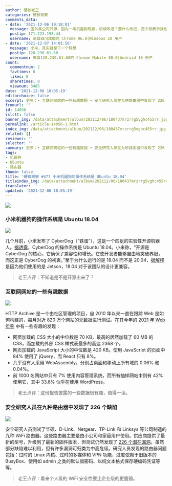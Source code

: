 ```yaml
---
author: 硬核老王
categories: 硬核观察
comments_data:
- date: '2021-12-06 19:18:01'
  message: 国外某公司开源，国内一堆机器狗现身，后续改进？要什么改进，亮个相表示我也有技术就完事。
  postip: 171.223.198.44
  username: 来自四川成都的 Chrome 96.0|Windows 10 用户
- date: '2021-12-07 14:01:56'
  message: 小米，其实就是下一个联想
  postip: 120.230.61.60
  username: 来自120.230.61.60的 Chrome Mobile 80.0|Android 10 用户
count:
  commentnum: 2
  favtimes: 0
  likes: 0
  sharetimes: 0
  viewnum: 3485
date: '2021-12-06 18:05:19'
editorchoice: false
excerpt: 更多：• 互联网网站的一些有趣数据 • 安全研究人员在九种路由器中发现了 226 个缺陷
fromurl: ''
id: 14056
islctt: false
banner_img: /data/attachment/album/202112/06/180437mrzrrg5vghc455rr.jpg
permalink: /article-14056-1.html
index_img: /data/attachment/album/202112/06/180437mrzrrg5vghc455rr.jpg
related: []
reviewer: ''
selector: ''
summary: 更多：• 互联网网站的一些有趣数据 • 安全研究人员在九种路由器中发现了 226 个缺陷
tags:
- 机器狗
- Ubuntu
- 路由器
thumb: false
title: '硬核观察 #477 小米机器狗的操作系统是 Ubuntu 18.04'
titleindex_img: /data/attachment/album/202112/06/180437mrzrrg5vghc455rr.jpg
translator: ''
updated: '2021-12-06 18:05:19'
---
```


![](/data/attachment/album/202112/06/180437mrzrrg5vghc455rr.jpg)


### 小米机器狗的操作系统是 Ubuntu 18.04


![](/data/attachment/album/202112/06/180448ovhom1h9q19gyvyn.jpg)


几个月前，小米发布了 CyberDog（“铁蛋”），这是一个四足的实验性开源机器人。[据透露](https://ubuntu.com/blog/cyberdog-a-four-legged-robot-revolution-with-ubuntu)，CyberDog 的操作系统是 Ubuntu 18.04。小米称，“开源是 CyberDog 的核心，它确保了兼容性和增长。它使开发者能够自由地突破界限，而这正是 CyberDog 的初衷。”至于为什么运行的是 18.04 而不是 20.04，[据解释](https://www.theregister.com/2021/12/03/ubuntu_cyberdog/)是因为他们使用的是 Jetson，18.04 对于该团队的设计更兼容。



> 
> 老王点评：不知道是不是开源出来了？
> 
> 
> 


### 互联网网站的一些有趣数据


![](/data/attachment/album/202112/06/180458nzkn0x1nznc2khkr.jpg)


HTTP Archive 是一个由社区管理的项目，自 2010 年以来一直在跟踪 Web 是如何构建的，每月对近 820 万个网站的元数据进行测试。在其今年的 [2021 年 Web 年鉴](https://almanac.httparchive.org/en/2021/) 中有一些有趣的发现：


* 网页加载的 CSS 大小的中位数是 70 KB，最高的居然加载了 60 MB 的 CSS，而加载的外部 CSS 样式表最多的高达 2368 个。
* 网页加载的 JavaScript 大小的中位数是 420 KB。使用 JavaScript 的页面中 84% 使用了 jQuery，而 React 只有 8%。
* 几乎没有人采用 WebAssembly。分别占桌面和移动上所有域的 0.06% 和 0.04%。
* 前 1000 名网站中只有 7% 使用内容管理系统，而所有抽样网站中则有 42% 使用它，其中 33.6% 似乎在使用 WordPress。



> 
> 老王点评：这份报告披露的一些数据很有趣，值得一读。
> 
> 
> 


### 安全研究人员在九种路由器中发现了 226 个缺陷


![](/data/attachment/album/202112/06/180510mtllolluvq4lqjvq.jpg)


安全研究人员测试了华硕、D-Link、Netgear、TP-Link 和 Linksys 等公司制造的九种 WiFi 路由器。这些路由器主要是由小公司和家庭用户使用。供应商提供了最新的型号，升级到了最新的固件版本，但测试仍然发现了 [226 个潜在漏洞](https://www.bleepingcomputer.com/news/security/nine-wifi-routers-used-by-millions-were-vulnerable-to-226-flaws/)。虽然部分缺陷难以利用，但有许多漏洞可归类为中高危级。研究人员发现的路由器问题包括：过时的 Linux 内核、过时的多媒体和 VPN 功能、过度依赖于旧版本的 BusyBox、使用如 admin 之类的默认弱密码、以纯文本格式保存硬编码凭证等等。



> 
> 老王点评：看来个人级的 WiFi 安全性要比企业级的更脆弱。
> 
> 
>